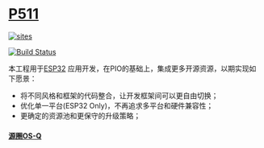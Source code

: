 # [P511](https://github.com/OS-Q/P511)

[![sites](http://182.61.61.133/link/resources/OSQ.png)](http://docs.OS-Q.com)

[![Build Status](https://github.com/OS-Q/P511/workflows/CI/badge.svg)](https://github.com/OS-Q/P511/actions/workflows/CI.yml)

本工程用于[ESP32](https://github.com/SoCXin/ESP32) 应用开发，在PIO的基础上，集成更多开源资源，以期实现如下愿景：

* 将不同风格和框架的代码整合，让开发框架间可以更自由切换；
* 优化单一平台(ESP32 Only)，不再追求多平台和硬件兼容性；
* 更确定的资源池和更保守的升级策略；

#### [源圈OS-Q](http://www.OS-Q.com)
